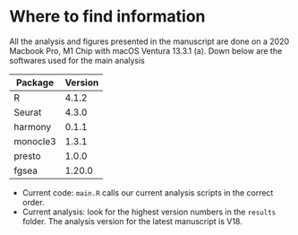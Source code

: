 # Where to find information
All the analysis and figures presented in the manuscript are done on a 2020 Macbook Pro, M1 Chip with macOS Ventura 13.3.1 (a). Down below are the softwares used for the main analysis

| Package     | Version     |
| ----------- | ----------- |
| R           | 4.1.2       |
| Seurat      | 4.3.0       |
| harmony     | 0.1.1       |
| monocle3    | 1.3.1       |
| presto      | 1.0.0       |
| fgsea       | 1.20.0      |

- Current code: `main.R` calls our current analysis scripts in the correct order. 
- Current analysis: look for the highest version numbers in the `results` folder. The analysis version for the latest manuscript is V18. 


